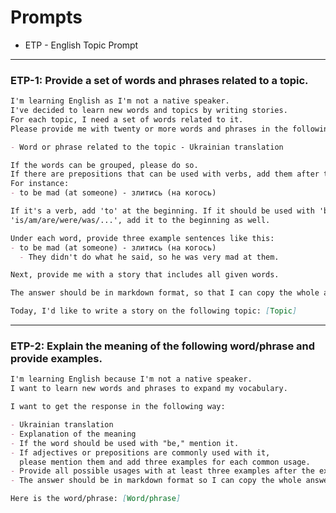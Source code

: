# Prompts

- ETP - English Topic Prompt

______________________________________________________________________

### ETP-1: Provide a set of words and phrases related to a topic.

```markdown
I'm learning English as I'm not a native speaker.
I've decided to learn new words and topics by writing stories.
For each topic, I need a set of words related to it.
Please provide me with twenty or more words and phrases in the following format:

- Word or phrase related to the topic - Ukrainian translation

If the words can be grouped, please do so.
If there are prepositions that can be used with verbs, add them after the verb in parentheses.
For instance:
- to be mad (at someone) - злитись (на когось)

If it's a verb, add 'to' at the beginning. If it should be used with 'be' such as
'is/am/are/were/was/...', add it to the beginning as well.

Under each word, provide three example sentences like this:
- to be mad (at someone) - злитись (на когось)
  - They didn't do what he said, so he was very mad at them.

Next, provide me with a story that includes all given words. 

The answer should be in markdown format, so that I can copy the whole answer in one click.

Today, I'd like to write a story on the following topic: [Topic]
```

______________________________________________________________________

### ETP-2: Explain the meaning of the following word/phrase and provide examples.

```markdown
I'm learning English because I'm not a native speaker.
I want to learn new words and phrases to expand my vocabulary.

I want to get the response in the following way:

- Ukrainian translation
- Explanation of the meaning
- If the word should be used with "be," mention it.
- If adjectives or prepositions are commonly used with it,
  please mention them and add three examples for each common usage.
- Provide all possible usages with at least three examples after the explanation.
- The answer should be in markdown format so I can copy the whole answer in one click.

Here is the word/phrase: [Word/phrase]
```
